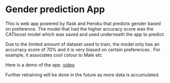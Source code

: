 # Gender prediction App

This is web app powered by flask and Heroku  that predicts gender based on preference. The model that had the higher accuracy score was the CATboost model which was saved and used underneath the app to predict.


Due to the limited amount of dataset used to train, the model only has an accurracy score of 70% and it is very biased on certain preferences . For example, it associates cool colour to Male etc

Here is a demo of the app.
[video](https://github.com/anitaokoh/gender_prediction/blob/master/Screen%20Recording%202019-11-11%20at%2012.35.37%20PM.mp4)



Further retraining will be done in the future as more data is accumulated.

